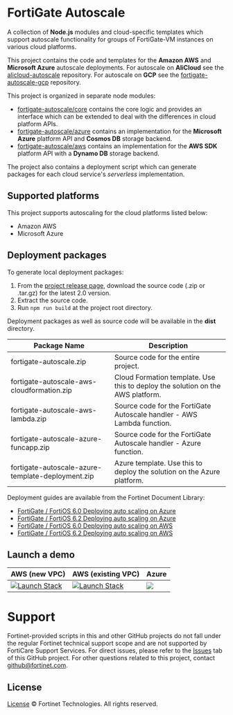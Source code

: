 # FortiGate Autoscale
A collection of **Node.js** modules and cloud-specific templates which support autoscale functionality for groups of FortiGate-VM instances on various cloud platforms.

This project contains the code and templates for the **Amazon AWS** and **Microsoft Azure** autoscale deployments. For autoscale on **AliCloud** see the [alicloud-autoscale](https://github.com/fortinet/alicloud-autoscale/) repository. For autoscale on **GCP** see the [fortigate-autoscale-gcp](https://github.com/fortinet/fortigate-autoscale-gcp) repository.

This project is organized in separate node modules:

 * [fortigate-autoscale/core](core) contains the core logic and provides an interface which can be extended to deal with the differences in cloud platform APIs.
 * [fortigate-autoscale/azure](azure) contains an implementation for the **Microsoft Azure** platform API and **Cosmos DB** storage backend.
 * [fortigate-autoscale/aws](aws) contains an implementation for the **AWS SDK** platform API with a **Dynamo DB** storage backend.

The project also contains a deployment script which can generate packages for each cloud service's *serverless* implementation.

## Supported platforms
This project supports autoscaling for the cloud platforms listed below:
* Amazon AWS
* Microsoft Azure

## Deployment packages

To generate local deployment packages:

  1. From the [project release page](https://github.com/fortinet/fortigate-autoscale/releases), download the source code (.zip or .tar.gz) for the latest 2.0 version.
  2. Extract the source code.
  3. Run `npm run build` at the project root directory.

Deployment packages as well as source code will be available in the **dist** directory.

| Package Name | Description |
| ------ | ------ |
| fortigate-autoscale.zip | Source code for the entire project. |
| fortigate-autoscale-aws-cloudformation.zip | Cloud Formation template. Use this to deploy the solution on the AWS platform.|
| fortigate-autoscale-aws-lambda.zip | Source code for the FortiGate Autoscale handler - AWS Lambda function.|
| fortigate-autoscale-azure-funcapp.zip | Source code for the FortiGate Autoscale handler - Azure function.|
| fortigate-autoscale-azure-template-deployment.zip | Azure template. Use this to deploy the solution on the Azure platform.|

Deployment guides are available from the Fortinet Document Library:

  + [ FortiGate / FortiOS 6.0 Deploying auto scaling on Azure](https://docs.fortinet.com/vm/azure/fortigate/6.0/deploying-auto-scaling-on-azure/6.0.0)
  + [ FortiGate / FortiOS 6.2 Deploying auto scaling on Azure](https://docs.fortinet.com/vm/azure/fortigate/6.2/azure-cookbook/6.2.0/161167/deploying-auto-scaling-on-azure)
  + [ FortiGate / FortiOS 6.0 Deploying auto scaling on AWS](https://docs.fortinet.com/vm/aws/fortigate/6.0/deploying-auto-scaling-on-aws/6.0.0)
  + [ FortiGate / FortiOS 6.2 Deploying auto scaling on AWS](https://docs.fortinet.com/vm/aws/fortigate/6.2/aws-cookbook/6.2.0/543390/deploying-auto-scaling-on-aws-without-transit-gateway-integration)

## Launch a demo

| AWS (new VPC) | AWS (existing VPC) | Azure |
| ------ | ------ | ------|
| <a href="https://console.aws.amazon.com/cloudformation/home?#/stacks/quickcreate?templateUrl=https%3A%2F%2Fs3-us-west-2.amazonaws.com%2Ffortinet-github-aws-release-artifacts%2Ffortigate-autoscale%2Fmaster%2Ffortigate-autoscale-aws-cloudformation%2Ftemplates%2Fautoscale-new-vpc.template&param_S3BucketName=fortinet-github-aws-release-artifacts&param_S3KeyPrefix=fortigate-autoscale%2Fmaster%2Ffortigate-autoscale-aws-cloudformation%2F&stackName=fortigate-autoscale-demo&param_ResourceTagPrefix=fortigate-autoscale-demo" target="_blank"> <img alt="Launch Stack" src="https://s3.amazonaws.com/cloudformation-examples/cloudformation-launch-stack.png"></a> | <a href="https://console.aws.amazon.com/cloudformation/home?#/stacks/quickcreate?templateUrl=https%3A%2F%2Fs3-us-west-2.amazonaws.com%2Ffortinet-github-aws-release-artifacts%2Ffortigate-autoscale%2Fmaster%2Ffortigate-autoscale-aws-cloudformation%2Ftemplates%2Fautoscale-existing-vpc.template&param_S3BucketName=fortinet-github-aws-release-artifacts&param_S3KeyPrefix=fortigate-autoscale%2Fmaster%2Ffortigate-autoscale-aws-cloudformation%2F&stackName=fortigate-autoscale-demo&param_ResourceTagPrefix=fortigate-autoscale-demo" target="_blank"> <img alt="Launch Stack" src="https://s3.amazonaws.com/cloudformation-examples/cloudformation-launch-stack.png"></a> | <a href="https://portal.azure.com/#create/Microsoft.Template/uri/https%3A%2F%2Fraw.githubusercontent.com%2Ffortinet%2Ffortigate-autoscale%2Fmaster%2Fazure_template_deployment%2Ftemplates%2Fdeploy_fortigate_autoscale.hybrid_licensing.json" target="_blank"><img src="http://azuredeploy.net/deploybutton.png"/></a> |

# Support
Fortinet-provided scripts in this and other GitHub projects do not fall under the regular Fortinet technical support scope and are not supported by FortiCare Support Services.
For direct issues, please refer to the [Issues](https://github.com/fortinet/fortigate-autoscale/issues) tab of this GitHub project.
For other questions related to this project, contact [github@fortinet.com](mailto:github@fortinet.com).

## License
[License](https://github.com/fortinet/fortigate-autoscale/blob/master/LICENSE) © Fortinet Technologies. All rights reserved.
